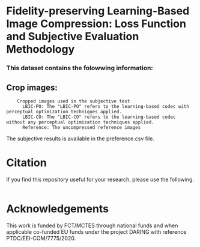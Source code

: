 # Fidelity-preserving Learning-Based Image Compression: Loss Function and Subjective Evaluation Methodology

### This dataset contains the folowwing information:

## Crop images:

        Cropped images used in the subjective test
          LBIC-PO: The "LBIC-PO" refers to the learning-based codec with perceptual optimization techniques applied.
          LBIC-CO: The "LBIC-CO" refers to the learning-based codec without any perceptual optimization techniques applied.
          Reference: The uncompressed reference images

The subjective results is available in the preference.csv file.

# Citation

If you find this repository useful for your research, please use the following.

```

```

# Acknowledgements

This work is funded by FCT/MCTES through national funds and when applicable co-funded EU funds under the project DARING with reference PTDC/EEI-COM/7775/2020.
